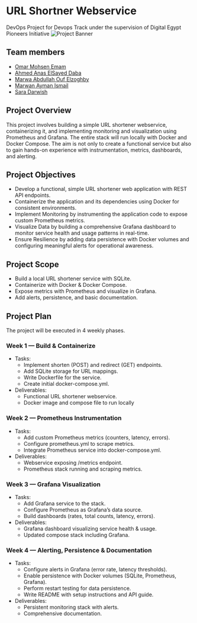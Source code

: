 # URL Shortner Webservice
DevOps Project for Devops Track under the supervision of Digital Egypt Pioneers Initiative
![Project Banner](https://i.postimg.cc/d1J6k3Jg/faf352fe-d2fc-4699-948e-e45f0f84349c-removebg-preview.png)
## Team members
- [Omar Mohsen Emam](https://github.com/OmarMohsen9)
- [Ahmed Anas ElSayed Daba](https://github.com/ahmedanasdev)
- [Marwa Abdullah Ouf Elzoghby](https://github.com/marwa-elzoghby)
- [Marwan Ayman Ismail](https://github.com/marwanaymann23)
- [Sara Darwish](https://github.com/SaraDrwish)
## Project Overview
This project involves building a simple URL shortener webservice, containerizing it, and implementing monitoring and visualization using Prometheus and Grafana. The entire stack will run locally with Docker and Docker Compose. The aim is not only to create a functional service but also to gain hands-on experience with instrumentation, metrics, dashboards, and alerting.
## Project Objectives
* Develop a functional, simple URL shortener web application with REST API endpoints.
* Containerize the application and its dependencies using Docker for consistent environments.
* Implement Monitoring by instrumenting the application code to expose custom Prometheus metrics.
* Visualize Data by building a comprehensive Grafana dashboard to monitor service health and usage patterns in real-time.
* Ensure Resilience by adding data persistence with Docker volumes and configuring meaningful alerts for operational awareness. 
## Project Scope
* Build a local URL shortener service with SQLite.
* Containerize with Docker & Docker Compose.
* Expose metrics with Prometheus and visualize in Grafana.
* Add alerts, persistence, and basic documentation.
## Project Plan
The project will be executed in 4 weekly phases.
### Week 1 — Build & Containerize
+ Tasks:
  - Implement shorten (POST) and redirect (GET) endpoints.
  - Add SQLite storage for URL mappings.
  - Write Dockerfile for the service.
  - Create initial docker-compose.yml.
+ Deliverables:
  - Functional URL shortener webservice.
  - Docker image and compose file to run locally
### Week 2 — Prometheus Instrumentation
+ Tasks:
  - Add custom Prometheus metrics (counters, latency, errors).
  - Configure prometheus.yml to scrape metrics.
  - Integrate Prometheus service into docker-compose.yml.
+ Deliverables:
  - Webservice exposing /metrics endpoint.
  - Prometheus stack running and scraping metrics.
### Week 3 — Grafana Visualization
+ Tasks:
  - Add Grafana service to the stack.
  - Configure Prometheus as Grafana’s data source.
  - Build dashboards (rates, total counts, latency, errors).
+ Deliverables:
  - Grafana dashboard visualizing service health & usage.
  - Updated compose stack including Grafana.
### Week 4 — Alerting, Persistence & Documentation
+ Tasks:
  - Configure alerts in Grafana (error rate, latency thresholds).
  - Enable persistence with Docker volumes (SQLite, Prometheus, Grafana).
  - Perform restart testing for data persistence.
  - Write README with setup instructions and API guide.
+ Deliverables:
  - Persistent monitoring stack with alerts.
  - Comprehensive documentation.
